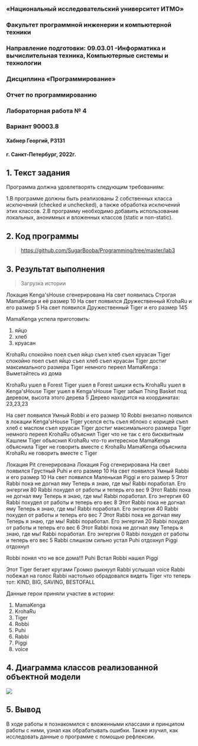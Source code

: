 ### «Национальный исследовательский университет ИТМО»

### Факультет программной инженерии и компьютерной техники
### Направление подготовки: 09.03.01 -Информатика и вычислительная техника, Компьютерные системы и технологии
### Дисциплина «Программирование»


### Отчет по программированию
### Лабораторная работа № 4
### Вариант 90003.8
#### Хабнер Георгий, P3131

#### г. Санкт-Петербург, 2022г.


## 1. Текст задания
Программа должна удовлетворять следующим требованиям:

1.В программе должны быть реализованы 2 собственных класса исключений (checked и unchecked), а также обработка исключений этих классов.
2.В программу необходимо добавить использование локальных, анонимных и вложенных классов (static и non-static).

## 2. Код программы
>https://github.com/SugarBooba/Programming/tree/master/lab3
>
## 3. Результат выполнения
>Загрузка истории 

Локация Kenga'sHouse сгенерирована
На свет появилась Строгая MamaKenga и её размер 10
На свет появился Дружественный KrohaRu и его размер 5
На свет появился Дружественный Tiger и его размер 145

MamaKenga успела приготовить: 
1. яйцо
2. хлеб
3. круасан

KrohaRu спокойно поел
съел яйцо
съел хлеб
съел круасан
Tiger спокойно поел
съел яйцо
съел хлеб
съел круасан
Tiger достиг максимального размера
Tiger немного переел
MamaKenga : Выметайтесь из дома

KrohaRu ушел в Forest
Tiger ушел в Forest
шишки есть
KrohaRu ушел в Kenga'sHouse
Tiger ушел в Kenga'sHouse
Tiger забыл Thing Basket под деревом, высота этого дерева 5
Дерево находится на координатах: 23,23,23

На свет появился Умный Robbi и его размер 10
Robbi внезапно появился в локации Kenga'sHouse
Tiger уселся есть
съел яблоко с корицей
съел хлеб с маслом
съел круасан
Tiger достиг максимального размера
Tiger немного переел
KrohaRu объяснил Tiger что не так с его бисквитным Кашлем
Tiger объяснил KrohaRu что-то интересное
MamaKenga объяснила Tiger не говорить вместе с KrohaRu
MamaKenga объяснила KrohaRu не говорить вместе с Tiger


Локация Pit сгенерирована
Локация Fog сгенерирована
На свет появился Грустный Puhi и его размер 10
На свет появился Умный Rabbi и его размер 10
На свет появился Маленькая Piggi и его размер 5
Этот Rabbi пока не догнал яму
Теперь я знаю, где мы!
Rabbi поработал. Его энгергия 80
Rabbi похудел от работы и теперь его вес 9
Этот Rabbi пока не догнал яму
Теперь я знаю, где мы!
Rabbi поработал. Его энгергия 60
Rabbi похудел от работы и теперь его вес 8
Этот Rabbi пока не догнал яму
Теперь я знаю, где мы!
Rabbi поработал. Его энгергия 40
Rabbi похудел от работы и теперь его вес 7
Этот Rabbi пока не догнал яму
Теперь я знаю, где мы!
Rabbi поработал. Его энгергия 20
Rabbi похудел от работы и теперь его вес 6
Этот Rabbi пока не догнал яму
Теперь я знаю, где мы!
Rabbi поработал. Его энгергия 0
Rabbi похудел от работы и теперь его вес 5
Rabbi слишком сильно устал
Puhi отдохнул
Piggi отдохнул

Robbi понял что не все дома!!!
Puhi Встал
Robbi нашел Piggi

Этот Tiger бегает кругами
Громко рыкнуул
Rabbi услышал voice
Rabbi побежал на голос
Rabbi настолько обрадовался видеть Tiger что теперь тот:
KIND, BIG, SAVING, BESTOFALL

Данные герои приняли участие в истории:
1) MamaKenga
2) KrohaRu
3) Tiger
4) Robbi
5) Puhi
6) Rabbi
7) Piggi
8) voice

## 4. Диаграмма классов реализованной объектной модели

![](./package.png)

## 5. Вывод
В ходе работы я познакомился с вложенными классами и принципом работы с ними, узнал как обрабатывать ошибки. Также изучил, как исследовать данные о программе с помощью рефлексии. 